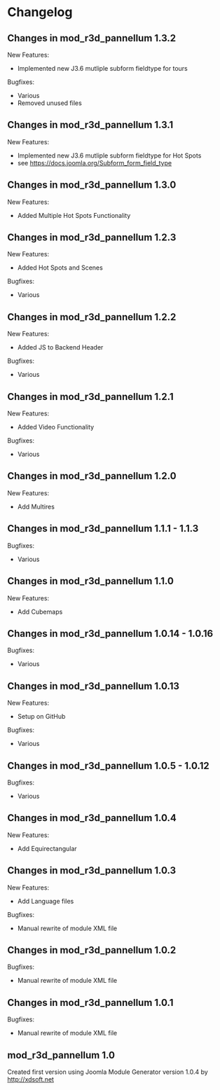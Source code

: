Changelog
=========


Changes in mod_r3d_pannellum 1.3.2
--------------------------

New Features:
 - Implemented new J3.6 mutliple subform fieldtype for tours

 Bugfixes:
 - Various
 - Removed unused files


Changes in mod_r3d_pannellum 1.3.1
--------------------------

New Features:
 - Implemented new J3.6 mutliple subform fieldtype for Hot Spots
 - see https://docs.joomla.org/Subform_form_field_type


Changes in mod_r3d_pannellum 1.3.0
--------------------------

New Features:
 - Added Multiple Hot Spots Functionality


Changes in mod_r3d_pannellum 1.2.3
--------------------------

New Features:
 - Added Hot Spots and Scenes

Bugfixes:
 - Various


Changes in mod_r3d_pannellum 1.2.2
--------------------------

New Features:
 - Added JS to Backend Header

Bugfixes:
 - Various


Changes in mod_r3d_pannellum 1.2.1
--------------------------

New Features:
 - Added Video Functionality

Bugfixes:
 - Various


Changes in mod_r3d_pannellum 1.2.0
--------------------------

New Features:
 - Add Multires


Changes in mod_r3d_pannellum 1.1.1 - 1.1.3
--------------------------

Bugfixes:
 - Various


Changes in mod_r3d_pannellum 1.1.0
--------------------------

New Features:
 - Add Cubemaps


Changes in mod_r3d_pannellum 1.0.14 - 1.0.16
--------------------------

Bugfixes:
 - Various


Changes in mod_r3d_pannellum 1.0.13
--------------------------

New Features:
 - Setup on GitHub

Bugfixes:
 - Various


Changes in mod_r3d_pannellum 1.0.5 - 1.0.12
--------------------------

Bugfixes:
 - Various


Changes in mod_r3d_pannellum 1.0.4
--------------------------

New Features:
 - Add Equirectangular 


Changes in mod_r3d_pannellum 1.0.3
--------------------------

New Features:
 - Add Language files


Bugfixes:
 - Manual rewrite of module XML file


Changes in mod_r3d_pannellum 1.0.2
--------------------------

Bugfixes:
 - Manual rewrite of module XML file


Changes in mod_r3d_pannellum 1.0.1
------------------------

Bugfixes:
 - Manual rewrite of module XML file


mod_r3d_pannellum 1.0
------------------------

Created first version using Joomla Module Generator version 1.0.4 by http://xdsoft.net